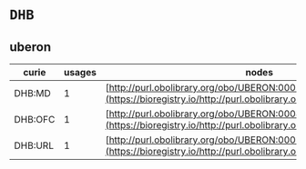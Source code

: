 # `DHB`
## uberon
| curie   |   usages | nodes                                                                                                                 |
|---------|----------|-----------------------------------------------------------------------------------------------------------------------|
| DHB:MD  |        1 | [http://purl.obolibrary.org/obo/UBERON:0002739](https://bioregistry.io/http://purl.obolibrary.org/obo/UBERON:0002739) |
| DHB:OFC |        1 | [http://purl.obolibrary.org/obo/UBERON:0004167](https://bioregistry.io/http://purl.obolibrary.org/obo/UBERON:0004167) |
| DHB:URL |        1 | [http://purl.obolibrary.org/obo/UBERON:0009841](https://bioregistry.io/http://purl.obolibrary.org/obo/UBERON:0009841) |
